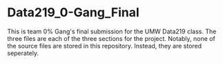 # Data219_0-Gang_Final
This is team 0% Gang's final submission for the UMW Data219 class. The three files are each of the three sections for the project. Notably, none of the source files are stored in this repository.
Instead, they are stored seperately.
